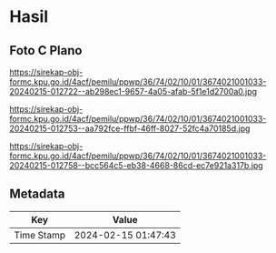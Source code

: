 # Hasil

## Foto C Plano

https://sirekap-obj-formc.kpu.go.id/4acf/pemilu/ppwp/36/74/02/10/01/3674021001033-20240215-012722--ab298ec1-9657-4a05-afab-5f1e1d2700a0.jpg

https://sirekap-obj-formc.kpu.go.id/4acf/pemilu/ppwp/36/74/02/10/01/3674021001033-20240215-012753--aa792fce-ffbf-46ff-8027-52fc4a70185d.jpg

https://sirekap-obj-formc.kpu.go.id/4acf/pemilu/ppwp/36/74/02/10/01/3674021001033-20240215-012758--bcc564c5-eb38-4668-86cd-ec7e921a317b.jpg


## Metadata

| Key        | Value               |
| ---------- | ------------------- |
| Time Stamp | 2024-02-15 01:47:43 |



